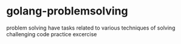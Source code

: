 # golang-problemsolving
problem solving have tasks related to various techniques of solving challenging code practice excercise
